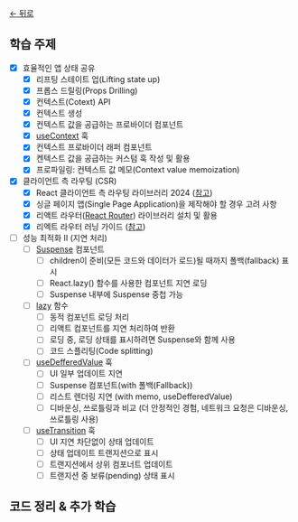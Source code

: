 [← 뒤로](../README.md)

## 학습 주제

- [x] 효율적인 앱 상태 공유
  - [x] 리프팅 스테이트 업(Lifting state up)
  - [x] 프롭스 드릴링(Props Drilling)
  - [x] 컨텍스트(Cotext) API
  - [x] 컨텍스트 생성
  - [x] 컨텍스트 값을 공급하는 프로바이더 컴포넌트
  - [x] [useContext](https://react.dev/reference/react/useContext) 훅
  - [x] 컨텍스트 프로바이더 래퍼 컴포넌트
  - [x] 켄텍스트 값을 공급하는 커스텀 훅 작성 및 활용
  - [x] 프로파일링: 컨텍스트 값 메모(Context value memoization)
- [x] 클라이언트 측 라우팅 (CSR)
  - [x] React 클라이언트 측 라우팅 라이브러리 2024 ([참고](https://www.robinwieruch.de/react-libraries/#routing-with-react-router))
  - [x] 싱글 페이지 앱(Single Page Application)을 제작해야 할 경우 고려 사항
  - [x] 리액트 라우터([React Router](https://reactrouter.com/)) 라이브러리 설치 및 활용
  - [x] 리엑트 라우터 러닝 가이드 ([참고](https://euid.notion.site/React-Router-b98423978af8427c97ebdae385219697?pvs=4))
- [ ] 성능 최적화 II (지연 처리)
  - [ ] [Suspense](https://react.dev/reference/react/Suspense) 컴포넌트 
    - [ ] children이 준비(모든 코드와 데이터가 로드)될 때까지 폴백(fallback) 표시
    - [ ] React.lazy() 함수를 사용한 컴포넌트 지연 로딩
    - [ ] Suspense 내부에 Suspense 중첩 가능
  - [ ] [lazy](https://react.dev/reference/react/lazy) 함수
    - [ ] 동적 컴포넌트 로딩 처리
    - [ ] 리액트 컴포넌트를 지연 처리하여 반환
    - [ ] 로딩 중, 로딩 상태를 표시하려면 Suspense와 함께 사용
    - [ ] 코드 스플리팅(Code splitting)
  - [ ] [useDefferedValue](https://react.dev/reference/react/useDeferredValue) 훅
    - [ ] UI 일부 업데이트 지연
    - [ ] Suspense 컴포넌트(with 폴백(Fallback))
    - [ ] 리스트 렌더링 지연 (with memo, useDefferedValue)
    - [ ] 디바운싱, 쓰로틀링과 비교 (더 안정적인 경험, 네트워크 요청은 디바운싱, 쓰로틀링 사용)
  - [ ] [useTransition](https://react.dev/reference/react/useTransition) 훅
    - [ ] UI 지연 차단없이 상태 업데이트
    - [ ] 상태 업데이트 트랜지션으로 표시
    - [ ] 트랜지션에서 상위 컴포너트 업데이트
    - [ ] 트랜지션 중 보류(pending) 상태 표시

## 코드 정리 & 추가 학습
